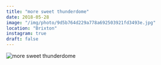 ```yaml
---
title: "more sweet thunderdome"
date: 2018-05-28
image: "/img/photo/9d5b764d229a778a692503921fd3493e.jpg"
location: "Brixton"
instagram: true
draft: false
---
```


![more sweet thunderdome](/img/photo/9d5b764d229a778a692503921fd3493e.jpg)
